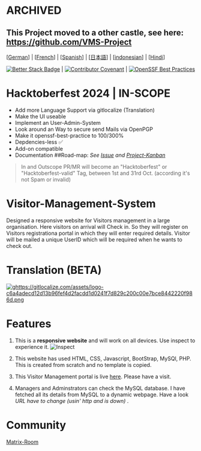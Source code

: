 # ARCHIVED
This Project moved to a other castle, see here: https://github.com/VMS-Project
---
[[German](https://github.com/T1z3n/Visitor-Management-System/blob/master/de-DE/README.md)] | [[French](https://github.com/T1z3n/Visitor-Management-System/blob/master/fr-FR/README.md)] | [[Spanish](https://github.com/T1z3n/Visitor-Management-System/blob/master/es/README.md)] | [[日本語](https://github.com/T1z3n/Visitor-Management-System/blob/master/ja/README.md)] | [[indonesian](https://github.com/T1z3n/Visitor-Management-System/blob/master/id/README.md)] | [[Hindi](https://github.com/T1z3n/Visitor-Management-System/blob/master/hi/README.md)]




[![Better Stack Badge](https://uptime.betterstack.com/status-badges/v3/monitor/1gx66.svg)](https://uptime.betterstack.com/?utm_source=status_badge) | [![Contributor Covenant](https://img.shields.io/badge/Contributor%20Covenant-2.1-4baaaa.svg)](https://github.com/T1z3n/Visitor-Management-System/blob/master/CODE_OF_CONDUCT.md) | [![OpenSSF Best Practices](https://www.bestpractices.dev/projects/9497/badge)](https://www.bestpractices.dev/projects/9497)
# Hacktoberfest 2024 | IN-SCOPE

- Add more Language Support via gitlocalize (Translation)
- Make the UI useable
- Implement an User-Admin-System
- Look around an Way to secure send Mails via OpenPGP
- Make it openssf-best-practice to 100/300%
- Depdencies-less ✅
- Add-on compatible
- Documentation
##Road-map: _See [Issue](https://github.com/T1z3n/Visitor-Management-System/issues) and [Project-Kanban](https://github.com/T1z3n/Visitor-Management-System/discussions/15)_
> In and Outscope PR/MR will become an "Hacktoberfest" or "Hacktoberfest-valid" Tag, between 1st and 31rd Oct. (according it's not Spam or invalid)
 
# Visitor-Management-System

Designed a responsive website for Visitors management in a large organisation. Here visitors on arrival will Check in. So they will register on Visitors registrationa portal in which they will enter required details. Visitor will be mailed a unique UserID which will be required when he wants to check out.

# Translation (BETA)
[![ghttps://gitlocalize.com/assets/logo-c6a4adecd12d13b96fef4d2facdd1d0241f7d829c200c00e7bce8442220f986d.png](https://gitlocalize.com/repo/9792/whole_project/badge.svg)](https://gitlocalize.com/repo/9792?utm_source=badge)

# Features

1) This is a <b>responsive website</b> and will work on all devices. Use inspect to experience it.
![Inspect](https://i.imgur.com/CtRWDds.png)

2) This website has used HTML, CSS, Javascript, BootStrap, MySQl, PHP. This is created from scratch and no template is copied.

3) This Visitor Management portal is live [here](https://t1z3n.github.io/Visitor-Management-System/). Please have a visit.

4) Managers and Adminstrators can check the MySQL database. I have fetched all its details from MySQL to a dynamic webpage. Have a look <i> URL have to change (usin' http and is down) </i>.

# Community
[Matrix-Room](https://matrix.to/#/#VMS_projects:tchncs.de)
